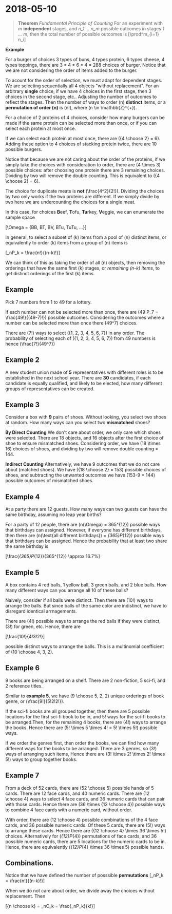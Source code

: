 # 2018-05-10

> **Theorem** *Fundamental Principle of Counting*
> For an experiment with *m* **independent** stages, and *n_1 ... n_m* possible outcomes in stages *1 ... m*, then the total number of possible outcomes is 
> \[\prod^m_{i=1} n_i\]
> 

**Example** 

For a burger of choices 3 types of buns, 4 types protein, 6 types cheese, 4 types toppings, there are 3 * 4 * 6 * 4 = 288 choices of burger. Notice that we are not considering the order of items added to the burger. 

To acount for the order of selection, we must adapt for dependent stages. We are selecting sequentially all 4 objects "without replacement". For an arbitrary **single** choice, if we have 4 choices in the first stage, then 3 choices in the second stage, etc.. Adjusting the number of outcomes to reflect the stages.
Then the number of ways to order \(n\) **distinct** items, or a **permutation of order \(n\)** is \(n!\), where \(n \in \mathbb{Z}^{+}\). 

For a choice of 2 proteins of 4 choices, consider how many burgers can be made if the same protein can be selected more than once, or if you can select each protein at most once. 

If we can select each protein at most once, there are \({4 \choose 2} = 6\). Adding these option to 4 choices of stacking protein twice, there are 10 possible burgers. 

Notice that because we are not caring about the order of the proteins, if we simply take the choices with consideration to order, there are \(4 \times 3\) possible choices: after choosing one protein there are 3 remaining choices. Dividing by two will remove the double counting. This is equivalent to  \({4 \choose 2} = 6\).

The choice for duplicate meats is **not** \(\frac{4^2}{2!}\). Dividing the choices by two only works if the two proteins are different. If we simply divide by two here we are undercounting the choices for a single meat. 

In this case, for choices **B**eef, **T**ofu, **Tu**rkey, **V**eggie, we can enumerate the sample space

\[\Omega = \{BB, BT, BV, BTu, TuTu, ...\}\]

In general, to select a subset of \(k\) items from a pool of \(n\) distinct items, or equivalently to order \(k\) items from a group of \(n\) items is 

\[_nP_k = \frac{n!}{(n-k)!}\]

We can think of this as taking the order of all \(n\) objects, then removing the orderings that have the same first \(k\) stages, or *remaining \(n-k\) items*, to get distinct orderings of the first \(k\) items.

## **Example**
Pick 7 numbers from 1 to 49 for a lottery. 

If each number can not be selected more than once, there are \(49 P_7 = \frac{49!}{(49-7)!}\) possible outcomes. Considering the outcomes where a number can be selected more than once there \(49^7\) choices. 

There are \(7!\) ways to select \(\{1, 2, 3, 4, 5, 6, 7\}\) in any order. The probability of selecting each of \(\{1, 2, 3, 4, 5, 6, 7\}\) from 49 numbers is hence \(\frac{7!}{49^7}\)

## **Example 2**

A new student union made of **5** representatives with different roles is to be established in the next school year. There are **30** candidates, if each candidate is equally qualified, and likely to be elected, how many different groups of representatives can be created.

## **Example 3**

Consider a box with **9** pairs of shoes. Without looking, you select two shoes at random. How many ways can you select two **mismatched** shoes?

**By Direct Counting**
We don't care about order, we only care which shoes were selected. There are 18 objects, and 16 objects after the first choice of shoe to ensure mismatched shoes. Considering order, we have \(18 \times 16\) choices of shoes, and dividing by two will remove double counting = 144. 

**Indirect Counting**
Alternatively, we have 9 outcomes that we do not care about (matched shoes). We have \({18 \choose 2} = 153\) possible choices of shoes, and subtracting the unwanted outcomes we have \(153-9 = 144\) possible outcomes of mismatched shoes.

## **Example 4**
At a party there are 12 guests. How many ways can two guests can have the same birthday, assuming no leap year births?

For a party of 12 people, there are \(n(\Omega) = 365^{12}\) possible ways that birthdays can assigned. However, if everyone has different birthdays, then there are \(n(\text{all different birthdays}) = _{365}P_{12}\) possible ways that birthdays can be assigned. Hence the probability that at least two share the same birthday is 

\[\frac{_{365}P_{12}}{365^{12}} \approx 16.7\%\]

## **Example 5**
A box contains 4 red balls, 1 yellow ball, 3 green balls, and 2 blue balls. How many different ways can you arrange all 10 of these balls?

Naively, consider if all balls were distinct. Then there are \(10!\) ways to arrange the balls. But since balls of the same color are indistinct, we have to disregard identical arrnagements.

There are \(4!\) possible ways to arrange the red balls if they were distinct, \(3!\) for green, etc. Hence, there are 

\[\frac{10!}{4!3!2!}\]

possible distinct ways to arrange the balls. This is a multinomial coefficient of \(10 \choose 4, 3, 2\).

## **Example 6**
9 books are being arranged on a shelf. There are 2 non-fiction, 5 sci-fi, and 2 reference titles.

Similar to **example 5**, we have \(9 \choose 5, 2, 2\) unique orderings of book genre, or \(\frac{9!}{5!2!2!}\).

If the sci-fi books are all grouped together, then there are 5 possible locations for the first sci-fi book to be in, and 5! ways for the sci-fi books to be arranged.Then, for the remaining 4 books, there are \(4!\) ways to arrange the books. Hence there are \(5! \times 5 \times 4! = 5! \times 5!\) possible ways.

If we order the genres first, then order the books, we can find how many different ways for the books to be arranged. There are 3 genres, so \(3!\) ways of arranging such items, Hence there are \(3! \times 2! \times 2! \times 5!\) ways to group together books.

## **Example 7**
From a deck of 52 cards, there are \(52 \choose 5\) possible hands of 5 cards. There are 12 face cards, and 40 numeric cards. There are \(12 \choose 4\) ways to select 4 face cards, and 36 numeric cards that can pair with those cards. Hence there are \(36 \times {12 \choose 4}\) possible ways to combine 4 face cards with a numeric card, without order.

With order, there are \(12 \choose 4\) possible combinations of the 4 face cards, and 36 possible numeric cards. Of these 5 cards, there are \(5!\) ways to arrange these cards. Hence there are \({12 \choose 4} \times 36 \times 5!\) choices. Alternatively for \(_{12}P_{4}\) permutations of face cards, and 36 possible numeric cards, there are 5 locations for the numeric cards to be in. Hence, there are equivalently \(_{12}P_{4} \times 36 \times 5\) possible hands.

## Combinations.

Notice that we have defined the number of posssible **permutations**
\[_nP_k = \frac{n!}{(n-k)!}\]

When we do not care about order, we divide away the choices without replacement. Then

\[{n \choose k} = _nC_k = \frac{_nP_k}{k!}\]



